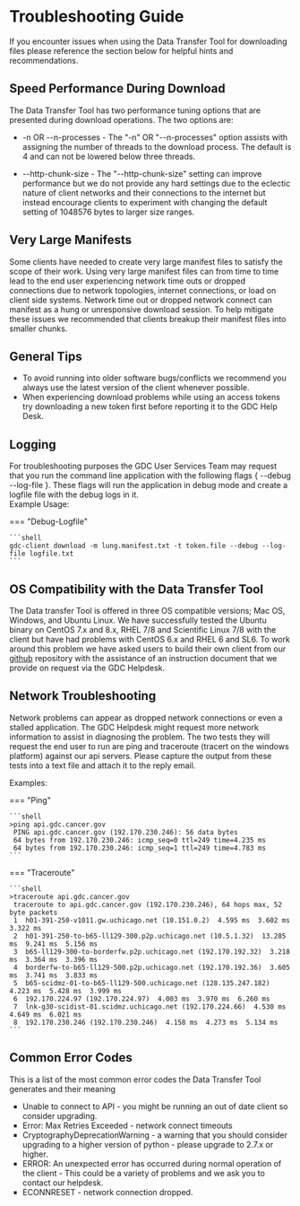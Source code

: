 # Troubleshooting Guide

If you encounter issues when using the Data Transfer Tool for downloading files please reference the section below for helpful hints and recommendations.  

## Speed Performance During Download
The Data Transfer Tool has two performance tuning options that are presented during download operations.  The two options are:

* -n OR --n-processes  - The "-n" OR "--n-processes" option assists with assigning the number of threads to the download process.  The default is 4 and can not be lowered below three threads.

* --http-chunk-size - The "--http-chunk-size" setting can improve performance but we do not provide any hard settings due to the eclectic nature of client networks and their connections to the internet but instead encourage clients to experiment with changing the default setting of 1048576 bytes to larger size ranges.       

## Very Large Manifests
Some clients have needed to create very large manifest files to satisfy the scope of their work.  Using very large manifest files can from time to time lead to the end user experiencing  network time outs or dropped connections due to network topologies, internet connections, or load on client side systems.  Network time out or dropped network connect can manifest as a hung or unresponsive download session. To help mitigate these issues we recommended that clients breakup their manifest files into smaller chunks.  

## General Tips
* To avoid running into older software bugs/conflicts we recommend you always use the latest version of the client whenever possible.  
* When experiencing download problems while using an access tokens try downloading a new token first before reporting it to the GDC Help Desk.  

## Logging
For troubleshooting purposes the GDC User Services Team may request that you run the command line application with the following flags { --debug --log-file }.  These flags will run the application in debug mode and create a logfile file with the debug logs in it.  
Example Usage:

=== "Debug-Logfile"

    ```shell
    gdc-client download -m lung.manifest.txt -t token.file --debug --log-file logfile.txt
    ```

## OS Compatibility with the Data Transfer Tool
The Data transfer Tool is offered in three OS compatible versions; Mac OS, Windows, and Ubuntu Linux.  We have successfully tested the Ubuntu binary on CentOS 7.x and 8.x, RHEL 7/8 and Scientific Linux 7/8 with the client but have had problems with CentOS 6.x and RHEL 6 and SL6.  To work around this problem we have asked users to build their own client from our [github](https://github.com/NCI-GDC/gdc-client) repository with the assistance of an instruction document that we provide on request via the GDC Helpdesk.        

## Network Troubleshooting

Network problems can appear as dropped network connections or even a stalled application.  The GDC Helpdesk might request more network information to assist in diagnosing the problem.  The two tests they will request the end user to run are ping and traceroute (tracert on the windows platform) against our api servers.  Please capture the output from these tests into a text file and attach it to the reply email.   

Examples:

=== "Ping"

    ```shell
    >ping api.gdc.cancer.gov
     PING api.gdc.cancer.gov (192.170.230.246): 56 data bytes
     64 bytes from 192.170.230.246: icmp_seq=0 ttl=249 time=4.235 ms
     64 bytes from 192.170.230.246: icmp_seq=1 ttl=249 time=4.783 ms
    ```

=== "Traceroute"

    ```shell
    >traceroute api.gdc.cancer.gov
     traceroute to api.gdc.cancer.gov (192.170.230.246), 64 hops max, 52 byte packets
     1  h01-391-250-v1011.gw.uchicago.net (10.151.0.2)  4.595 ms  3.602 ms  3.322 ms
     2  h01-391-250-to-b65-ll129-300.p2p.uchicago.net (10.5.1.32)  13.285 ms  9.241 ms  5.156 ms
     3  b65-ll129-300-to-borderfw.p2p.uchicago.net (192.170.192.32)  3.218 ms  3.364 ms  3.396 ms
     4  borderfw-to-b65-ll129-500.p2p.uchicago.net (192.170.192.36)  3.605 ms  3.741 ms  3.833 ms
     5  b65-scidmz-01-to-b65-ll129-500.uchicago.net (128.135.247.182)  4.223 ms  5.428 ms  3.999 ms
     6  192.170.224.97 (192.170.224.97)  4.003 ms  3.970 ms  6.260 ms
     7  lnk-g30-scidist-01.scidmz.uchicago.net (192.170.224.66)  4.530 ms  4.649 ms  6.021 ms
     8  192.170.230.246 (192.170.230.246)  4.158 ms  4.273 ms  5.134 ms
    ```

## Common Error Codes
This is a list of the most common error codes the Data Transfer Tool generates and their meaning
<ul TYPE="square">
<li> Unable to connect to API - you might be running an out of date client so consider upgrading.</li>
<li> Error: Max Retries Exceeded - network connect timeouts </li>
<li>CryptographyDeprecationWarning - a warning that you should consider upgrading to a higher   
  version of python - please upgrade to 2.7.x or higher.</li>
<li>ERROR: An unexpected error has occurred during normal operation of the client -	This could  be a variety of problems and we ask you to contact our helpdesk.</li>
<li>ECONNRESET - network connection dropped.</li>
